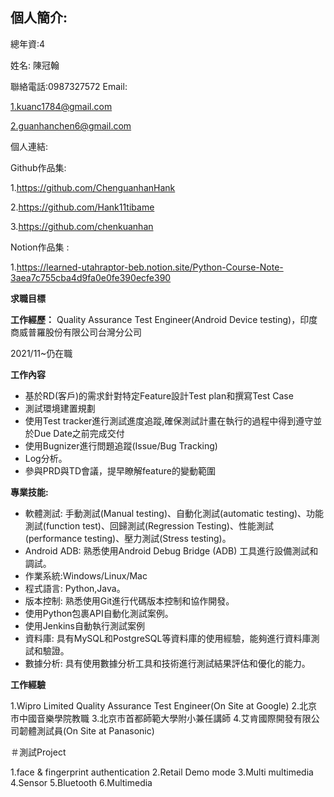 ## 個人簡介:

總年資:4

姓名: 陳冠翰

聯絡電話:0987327572
Email:

1.kuanc1784@gmail.com

2.guanhanchen6@gmail.com

個人連結:

Github作品集:

1.https://github.com/ChenguanhanHank

2.https://github.com/Hank11tibame

3.https://github.com/chenkuanhan

Notion作品集 :

1.https://learned-utahraptor-beb.notion.site/Python-Course-Note-3aea7c755cba4d9fa0e0fe390ecfe390



**求職目標**



**工作經歷：**
Quality Assurance Test Engineer(Android Device testing)，印度商威普羅股份有限公司台灣分公司

2021/11~仍在職

**工作內容**

- 基於RD(客戶)的需求針對特定Feature設計Test plan和撰寫Test Case
- 測試環境建置規劃
- 使用Test tracker進行測試進度追蹤,確保測試計畫在執行的過程中得到遵守並於Due Date之前完成交付
- 使用Bugnizer進行問題追蹤(Issue/Bug Tracking)
- Log分析。
- 參與PRD與TD會議，提早瞭解feature的變動範圍



**專業技能:**

- 軟體測試: 手動測試(Manual  testing)、自動化測試(automatic testing)、功能測試(function test)、回歸測試(Regression Testing)、性能測試(performance testing)、壓力測試(Stress testing)。
- Android ADB: 熟悉使用Android Debug Bridge (ADB) 工具進行設備測試和調試。
- 作業系統:Windows/Linux/Mac
- 程式語言: Python,Java。
- 版本控制: 熟悉使用Git進行代碼版本控制和協作開發。
- 使用Python包裹API自動化測試案例。
- 使用Jenkins自動執行測試案例
- 資料庫: 具有MySQL和PostgreSQL等資料庫的使用經驗，能夠進行資料庫測試和驗證。
- 數據分析: 具有使用數據分析工具和技術進行測試結果評估和優化的能力。



**工作經驗**

1.Wipro Limited Quality Assurance Test Engineer(On Site at Google)
2.北京市中國音樂學院教職
3.北京市首都師範大學附小兼任講師
4.艾肯國際開發有限公司韌體測試員(On Site at Panasonic)

＃測試Project

1.face & fingerprint authentication
2.Retail Demo mode
3.Multi multimedia
4.Sensor
5.Bluetooth
6.Multimedia

